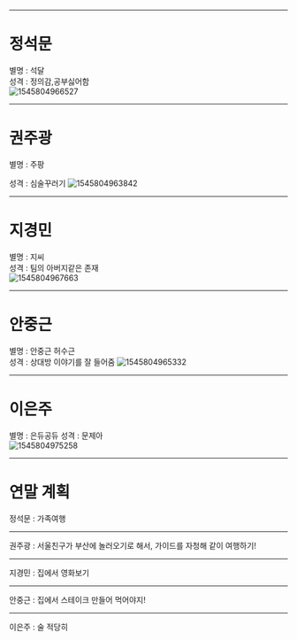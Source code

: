 
---
# 정석문 
별명 : 석달  
성격 : 정의감,공부싫어함  
![1545804966527](https://user-images.githubusercontent.com/46036612/50434964-bdd67f80-0922-11e9-9cce-26266a01ddc4.png)


---
# 권주광 
별명 : 주팡  

성격 : 심술꾸러기 
![1545804963842](https://user-images.githubusercontent.com/46036612/50434946-adbea000-0922-11e9-94b3-f9822d00b290.png)


---
# 지경민 
별명 : 지씨  
성격 : 팀의 아버지같은 존재  
![1545804967663](https://user-images.githubusercontent.com/46036612/50434968-c75fe780-0922-11e9-82f6-dd61d2e7553e.png)



---
# 안중근 
별명 : 안중근 허수근  
성격 : 상대방 이야기를 잘 들어줌 
![1545804965332](https://user-images.githubusercontent.com/46036612/50434955-b616db00-0922-11e9-8c17-1931546980b2.png)


---
# 이은주 
별명 : 은듀공듀 
성격 : 문제아  
![1545804975258](https://user-images.githubusercontent.com/46036612/50434710-b19df280-0921-11e9-8729-883ca280169c.png)


---
# 연말 계획
정석문 : 가족여행
- - -
권주광 : 서울친구가 부산에 놀러오기로 해서, 가이드를 자청해 같이 여행하기! 
- - -
지경민 : 집에서 영화보기
- - -
안중근 : 집에서 스테이크 만들어 먹어야지!
- - -
이은주 : 술 적당히 




